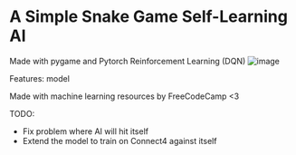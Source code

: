 # A Simple Snake Game Self-Learning AI 
Made with pygame and Pytorch Reinforcement Learning (DQN)
![image](https://user-images.githubusercontent.com/86136270/212464527-46b41d94-162c-479c-93d6-40affa54d663.png)


Features:
  model
  
  
Made with machine learning resources by FreeCodeCamp <3

TODO:

  * Fix problem where AI will hit itself
  * Extend the model to train on Connect4 against itself

